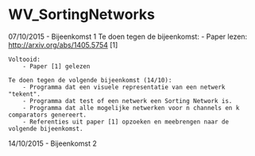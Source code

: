 # WV_SortingNetworks

07/10/2015 - Bijeenkomst 1
	Te doen tegen de bijeenkomst:
		- Paper lezen: http://arxiv.org/abs/1405.5754 [1]

	Voltooid:
		- Paper [1] gelezen

	Te doen tegen de volgende bijeenkomst (14/10):
		- Programma dat een visuele representatie van een netwerk "tekent".
		- Programma dat test of een netwerk een Sorting Network is.
		- Programma dat alle mogelijke netwerken voor n channels en k comparators genereert.
		- Referenties uit paper [1] opzoeken en meebrengen naar de volgende bijeenkomst.


14/10/2015 - Bijeenkomst 2
